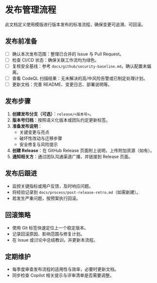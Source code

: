 # 发布管理流程

此文档定义使用模版进行版本发布的标准流程，确保变更可追溯、可回滚。

## 发布前准备
- [ ] 确认本次发布范围：整理已合并的 Issue 与 Pull Request。
- [ ] 检查 CI/CD 状态：确保关联工作流均为绿色。
- [ ] 复核安全基线：参考 `docs/github/security-baseline.md`，确认配置未偏离。
- [ ] 查看 CodeQL 扫描结果：无未解决的高/中风险告警或已制定处理计划。
- [ ] 更新文档：完善 README、变更日志、部署说明等。

## 发布步骤
1. **创建发布分支（可选）**：`release/<版本号>`。
2. **版本号归档**：按照语义化版本或团队约定更新标签。
3. **准备发布说明**：
   - 关键变更与亮点
   - 破坏性改动与迁移步骤
   - 安全修复与风险提示
4. **创建 Release**：在 GitHub Release 页面附上说明，上传附加资源（如有）。
5. **通知相关方**：通过团队沟通渠道广播，并链接到 Release 页面。

## 发布后跟进
- 监控关键指标或用户反馈，及时响应问题。
- 将经验记录到 `docs/process/post-release-retro.md`（如需新建）。
- 若发生严重问题，按预案执行回滚。

## 回滚策略
- 使用 Git 标签快速定位上一个稳定版本。
- 记录回滚原因、影响范围与修复计划。
- 在 Issue 或讨论中总结教训，并更新本流程。

## 定期维护
- 每季度审查发布流程的适用性与效率，必要时更新文档。
- 同步检查 Copilot 相关提示与评审清单是否需要调整。
